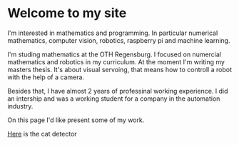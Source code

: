 # Welcome to my site

I'm interested in mathematics and programming. In particular numerical mathematics, computer vision, robotics, raspberry pi and machine learning. 

I'm studing mathematics at the OTH Regensburg. I focused on numercial mathematics and robotics in my curriculum. At the moment I'm writing my masters thesis. It's about visual servoing, that means how to controll a robot with the help of a camera. 

Besides that, I have almost 2 years of professinal working experience. I did an intership and was a working student for a company in the automation industry. 

On this page I'd like present some of my work. 

[Here](https://felix-ha.github.io/2018/11/10/overview_cat_detector) is the cat detector